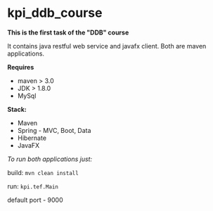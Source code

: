 # kpi_ddb_course

**This is the first task of the "DDB" course**

It contains java restful web service and javafx client. Both are maven applications.

**Requires**

- maven > 3.0
- JDK > 1.8.0
- MySql 

**Stack:**
- Maven
- Spring - MVC, Boot, Data
- Hibernate
- JavaFX

_To run both applications just:_

build: `mvn clean install`

run: `kpi.tef.Main`

default port - 9000
